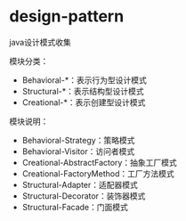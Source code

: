# design-pattern
java设计模式收集

模块分类：

- Behavioral-*：表示行为型设计模式
- Structural-*：表示结构型设计模式
- Creational-*：表示创建型设计模式

模块说明：

- Behavioral-Strategy：策略模式
- Behavioral-Visitor：访问者模式
- Creational-AbstractFactory：抽象工厂模式
- Creational-FactoryMethod：工厂方法模式
- Structural-Adapter：适配器模式
- Structural-Decorator：装饰器模式
- Structural-Facade：门面模式
